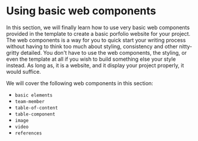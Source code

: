 # Using basic web components

In this section, we will finally learn how to use very basic web components provided in the template to create a basic porfolio website for your project. The web components is a way for you to quick start your writing process without having to think too much about styling, consistency and other nitty-gritty detailed. You don't have to use the web components, the styling, or even the template at all if you wish to build something else your style instead. As long as, it is a website, and it display your project properly, it would suffice.

We will cover the following web components in this section:
- `basic elements`
- `team-member`
- `table-of-content`
- `table-component`
- `image`
- `video`
- `references`
